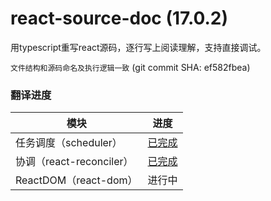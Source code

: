 # react-source-doc (17.0.2) 
用typescript重写react源码，逐行写上阅读理解，支持直接调试。

`文件结构和源码命名及执行逻辑一致` (git commit SHA: ef582fbea)

### 翻译进度

| 模块  | 进度 |
| ---- | ---- |
| 任务调度（scheduler）| [已完成](./packages/scheduler/README.md) |
| 协调（react-reconciler）| [已完成](./packages/react-reconciler/README.md) |
| ReactDOM（react-dom） | 进行中 |
